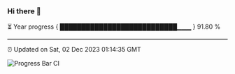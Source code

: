 ### Hi there 👋

⏳ Year progress { ███████████████████████████▁▁▁ } 91.80 %

---

⏰ Updated on Sat, 02 Dec 2023 01:14:35 GMT

![Progress Bar CI](https://github.com/ZhaoGui/ZhaoGui/workflows/Progress%20Bar%20CI/badge.svg)
